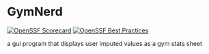 # GymNerd

[![OpenSSF Scorecard](https://api.scorecard.dev/projects/github.com/{ASNOLEN}/{GYMNERD}/badge)](https://scorecard.dev/viewer/?uri=github.com/{ASNOLEN}/{repo})
[![OpenSSF Best Practices](https://www.bestpractices.dev/projects/10277/badge)](https://www.bestpractices.dev/projects/10277)

a gui program that displays user imputed values as a gym stats sheet
